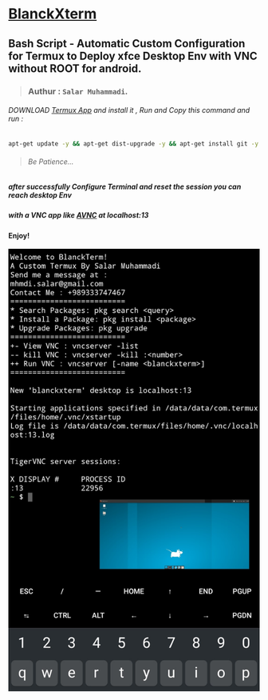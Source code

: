 # [BlanckXterm](https://github.com/blanckth/blanckxterm)
## Bash Script - Automatic Custom Configuration for Termux to Deploy xfce Desktop Env with VNC without ROOT for android.
> ### Authur : **`Salar Muhammadi`**.
###### DOWNLOAD [Termux App](https://f-droid.org/en/packages/com.termux/) and install it , Run and Copy this command and run :
```bash
apt-get update -y && apt-get dist-upgrade -y && apt-get install git -y && git clone https://github.com/blanckth/blanckxterm.git && cd blanckxterm && chmod +x blanckterm.sh && ./blanckterm.sh;
```
> ###### Be Patience...
##### after successfully Configure Terminal and reset the session you can reach desktop Env 
##### with a VNC app like [AVNC](https://f-droid.org/en/packages/com.gaurav.avnc/) at localhost:13
#### Enjoy!
![Termux Desktop Env XFCE](TermuxXfce.jpg)
